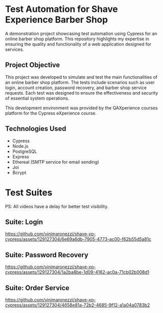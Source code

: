 # Test Automation for Shave Experience Barber Shop
A demonstration project showcasing test automation using Cypress for an online barber shop platform. This repository highlights my expertise in ensuring the quality and functionality of a web application designed for services.

## Project Objective
This project was developed to simulate and test the main functionalities of an online barber shop platform. The tests include scenarios such as user login, account creation, password recovery, and barber shop service requests. Each test was designed to ensure the effectiveness and security of essential system operations.

This development environment was provided by the QAXperience courses platform for the Cypress eXperience course.

## Technologies Used
- Cypress
- Node.js
- PostgreSQL
- Express
- Ethereal (SMTP service for email sending)
- Joi
- Bcrypt

# Test Suites
PS: All videos have a delay for better test visibility.

## Suite: Login
https://github.com/vinimaronezzi/shave-xp-cypress/assets/129127304/6e69a6db-7905-4773-ac00-f62b55d5a81c

## Suite: Password Recovery
https://github.com/vinimaronezzi/shave-xp-cypress/assets/129127304/1a2ba8be-1d09-4162-ac0a-71cb02b008d1

## Suite: Order Service
https://github.com/vinimaronezzi/shave-xp-cypress/assets/129127304/4658e81a-72b2-4685-9f12-a1a04a0783b2






